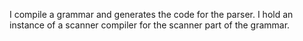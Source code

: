 I compile a grammar and generates the code for the parser. I hold an instance of a scanner compiler for the scanner part of the grammar.